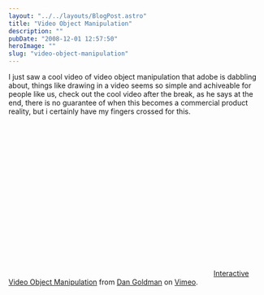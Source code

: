 ```yaml
---
layout: "../../layouts/BlogPost.astro"
title: "Video Object Manipulation"
description: ""
pubDate: "2008-12-01 12:57:50"
heroImage: ""
slug: "video-object-manipulation"
---
```


I just saw a cool video of video object manipulation that adobe is dabbling about, things like drawing in a video seems so simple and achiveable for people like us, check out the cool video after the break, as he says at the end, there is no guarantee of when this becomes a commercial product reality, but i certainly have my fingers crossed for this.

<object classid="clsid:d27cdb6e-ae6d-11cf-96b8-444553540000" width="400" height="302" codebase="http://download.macromedia.com/pub/shockwave/cabs/flash/swflash.cab#version=6,0,40,0"><param name="allowfullscreen" value="true" /><param name="allowscriptaccess" value="always" /><param name="src" value="http://vimeo.com/moogaloop.swf?clip_id=2345579&amp;server=vimeo.com&amp;show_title=1&amp;show_byline=1&amp;show_portrait=0&amp;color=&amp;fullscreen=1" /><embed type="application/x-shockwave-flash" width="400" height="302" src="http://vimeo.com/moogaloop.swf?clip_id=2345579&amp;server=vimeo.com&amp;show_title=1&amp;show_byline=1&amp;show_portrait=0&amp;color=&amp;fullscreen=1" allowscriptaccess="always" allowfullscreen="true"></embed></object>
<a href="http://vimeo.com/2345579">Interactive Video Object Manipulation</a> from <a href="http://vimeo.com/danbgoldman">Dan Goldman</a> on <a href="http://vimeo.com">Vimeo</a>.
